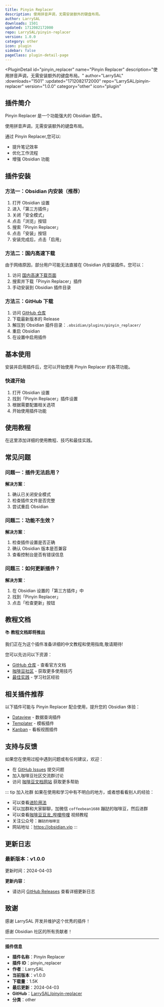 ```yaml
---
title: Pinyin Replacer
description: 使用拼音声调，无需安装额外的键盘布局。
author: LarrySAL
downloads: 1501
updated: 1712082172000
repo: LarrySAL/pinyin-replacer
version: 1.0.0
category: other
icon: plugin
sidebar: false
pageClass: plugin-detail-page
---
```


<PluginDetail
  id="pinyin_replacer"
  name="Pinyin Replacer"
  description="使用拼音声调，无需安装额外的键盘布局。"
  author="LarrySAL"
  :downloads="1501"
  :updated="1712082172000"
  repo="LarrySAL/pinyin-replacer"
  version="1.0.0"
  category="other"
  icon="plugin"
>

<!-- AUTO_GENERATED_START -->
## 插件简介

Pinyin Replacer 是一个功能强大的 Obsidian 插件。

使用拼音声调，无需安装额外的键盘布局。

通过 Pinyin Replacer,您可以:

- 提升笔记效率
- 优化工作流程
- 增强 Obsidian 功能

<!-- AUTO_GENERATED_END -->

<!-- AUTO_GENERATED_START -->
## 插件安装

### 方法一：Obsidian 内安装（推荐）

1. 打开 Obsidian 设置
2. 进入「第三方插件」
3. 关闭「安全模式」
4. 点击「浏览」按钮
5. 搜索「Pinyin Replacer」
6. 点击「安装」按钮
7. 安装完成后，点击「启用」

### 方法二：国内高速下载

由于网络原因，部分用户可能无法直接在 Obsidian 内安装插件。您可以：

1. 访问 [国内高速下载页面](/zh/documentation/obsidian-plugins-download.html)
2. 搜索并下载「Pinyin Replacer」插件
3. 手动安装到 Obsidian 插件目录

### 方法三：GitHub 下载

1. 访问 [GitHub 仓库](https://github.com/LarrySAL/pinyin-replacer)
2. 下载最新版本的 Release
3. 解压到 Obsidian 插件目录：`.obsidian/plugins/pinyin_replacer/`
4. 重启 Obsidian
5. 在设置中启用插件

## 基本使用

安装并启用插件后，您可以开始使用 Pinyin Replacer 的各项功能。

### 快速开始

1. 打开 Obsidian 设置
2. 找到「Pinyin Replacer」插件设置
3. 根据需要配置相关选项
4. 开始使用插件功能

<!-- AUTO_GENERATED_END -->

<!-- CUSTOM_CONTENT_START:tutorial -->
## 使用教程

在这里添加详细的使用教程、技巧和最佳实践。

<!-- CUSTOM_CONTENT_END:tutorial -->

<!-- SHARED_CONTENT_START -->
## 常见问题

### 问题一：插件无法启用？

**解决方案**：
1. 确认已关闭安全模式
2. 检查插件文件是否完整
3. 尝试重启 Obsidian

### 问题二：功能不生效？

**解决方案**：
1. 检查插件设置是否正确
2. 确认 Obsidian 版本是否兼容
3. 查看控制台是否有错误信息

### 问题三：如何更新插件？

**解决方案**：
1. 在 Obsidian 设置的「第三方插件」中
2. 找到「Pinyin Replacer」
3. 点击「检查更新」按钮

## 教程文档

📚 **教程文档即将推出**

我们正在为这个插件准备详细的中文教程和使用指南,敬请期待!

您可以先访问以下资源：
- [GitHub 仓库](https://github.com/LarrySAL/pinyin-replacer) - 查看官方文档
- [咖啡豆社区](/zh/bases/) - 获取更多使用技巧
- [最佳实践](/zh/best-practices/) - 学习社区经验

## 相关插件推荐

以下插件可能与 Pinyin Replacer 配合使用，提升您的 Obsidian 体验：

- [Dataview](/zh/plugins/dataview.html) - 数据查询插件
- [Templater](/zh/plugins/templater-obsidian.html) - 模板插件
- [Kanban](/zh/plugins/obsidian-kanban.html) - 看板视图插件

## 支持与反馈

如果您在使用过程中遇到问题或有任何建议，欢迎：

- 在 [GitHub Issues](https://github.com/LarrySAL/pinyin-replacer/issues) 提交问题
- 加入咖啡豆社区交流群讨论
- 访问 [咖啡豆文档网站](https://obsidian.vip) 获取更多帮助

::: tip 加入社群
如果在使用和学习中有不明白的地方，或者想看看别人的经验：
- 可以查看[进阶用法](/zh/advanced)
- 可以加群和大家聊聊，加微信 `coffeebean1688` 蹦跶的咖啡豆，然后进群
- 可以查看[咖啡豆豆龙_哔哩哔哩](https://space.bilibili.com/618777356) 视频教程
- 关注公众号：`蹦跶的咖啡豆`
- 网站地址：https://obsidian.vip
:::
<!-- SHARED_CONTENT_END -->

<!-- AUTO_GENERATED_START -->
## 更新日志

### 最新版本：v1.0.0

更新时间：2024-04-03

**更新内容**：
- 请访问 [GitHub Releases](https://github.com/LarrySAL/pinyin-replacer/releases) 查看详细更新日志

## 致谢

感谢 LarrySAL 开发并维护这个优秀的插件！

感谢 Obsidian 社区的所有贡献者！

---

**插件信息**
- **插件名称**：Pinyin Replacer
- **插件 ID**：pinyin_replacer
- **作者**：LarrySAL
- **当前版本**：v1.0.0
- **下载量**：1.5K
- **最后更新**：2024-04-03
- **GitHub**：[LarrySAL/pinyin-replacer](https://github.com/LarrySAL/pinyin-replacer)
- **分类**：other
<!-- AUTO_GENERATED_END -->

</PluginDetail>

